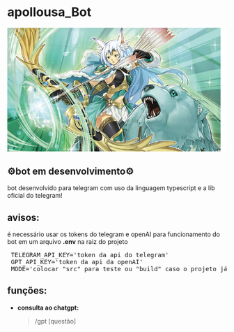 # apollousa_Bot
<img src='./icon.png' />

##  ⚙️bot em desenvolvimento⚙️

<p>bot desenvolvido para telegram com uso da linguagem typescript
e a lib oficial do telegram!
</p>

## avisos:
<p>é necessário usar os tokens do telegram e openAI para funcionamento do bot em um arquivo <b>.env</b>
na raiz do projeto</p>
<pre>
 TELEGRAM_API_KEY='token da api do telegram'
 GPT_API_KEY='token da api da openAI'
 MODE='colocar "src" para teste ou "build" caso o projeto já esteja compilado para js'
</pre>

## funções:
- <b>consulta ao chatgpt:</b>
  > /gpt [questão]
  